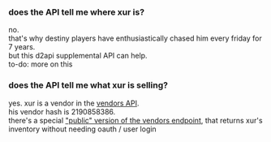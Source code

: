 ### does the API tell me where xur is?

no.  
that's why destiny players have enthusiastically chased him every friday for 7 years.  
but this d2api supplemental API can help.  
to-do: more on this

### does the API tell me what xur is selling?

yes. xur is a vendor in the [vendors API](../vendors).  
his vendor hash is 2190858386.  
there's a special ["public" version of the vendors endpoint](https://bungie-net.github.io/#Destiny2.GetPublicVendors), that returns xur's inventory without needing oauth / user login
